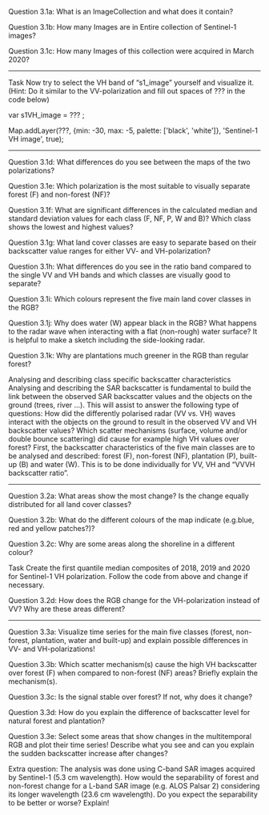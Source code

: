 Question 3.1a: What is an ImageCollection and what does it contain?

Question 3.1b: How many Images are in Entire collection of Sentinel-1 images?

Question 3.1c: How many Images of this collection were acquired in March 2020?

___
Task
Now try to select the VH band of “s1_image” yourself and visualize it. (Hint: Do it similar to the VV-polarization and fill out spaces of ??? in the code below)

var s1VH_image = ??? ;

Map.addLayer(???, {min: -30, max: -5, palette: ['black', 'white']}, 'Sentinel-1 VH image', true);
___

Question 3.1d: What differences do you see between the maps of the two polarizations?

Question 3.1e: Which polarization is the most suitable to visually separate forest (F) and non-forest (NF)?

Question 3.1f: What are significant differences in the calculated median and standard deviation values for each class (F, NF, P, W and B)? Which class shows the lowest and highest values?

Question 3.1g: What land cover classes are easy to separate based on their backscatter value ranges for either VV- and VH-polarization?

Question 3.1h: What differences do you see in the ratio band compared to the single VV and VH bands and which classes are visually good to separate?

Question 3.1i: Which colours represent the five main land cover classes in the RGB?

Question 3.1j: Why does water (W) appear black in the RGB? What happens to the radar wave when interacting with a flat (non-rough) water surface? It is helpful to make a sketch including the side-looking radar.

Question 3.1k: Why are plantations much greener in the RGB than regular forest?

Analysing and describing class specific backscatter characteristics
Analysing and describing the SAR backscatter is fundamental to build the link between the observed SAR backscatter values and the objects on the ground (trees, river ...). This will assist to answer the following type of questions: How did the differently polarised radar (VV vs. VH) waves interact with the objects on the ground to result in the observed VV and VH backscatter values? Which scatter mechanisms (surface, volume and/or double bounce scattering) did cause for example high VH values over forest? First, the backscatter characteristics of the five main classes are to be analysed and described: forest (F), non-forest (NF), plantation (P), built-up (B) and water (W). This is to be done individually for VV, VH and “VVVH backscatter ratio”.

___



Question 3.2a: What areas show the most change? Is the change equally distributed for all land cover classes?

Question 3.2b: What do the different colours of the map indicate (e.g.blue, red and yellow patches?)?

Question 3.2c: Why are some areas along the shoreline in a different colour?

Task
Create the first quantile median composites of 2018, 2019 and 2020 for Sentinel-1 VH polarization. Follow the code from above and change if necessary.

Question 3.2d: How does the RGB change for the VH-polarization instead of VV? Why are these areas different?
___

Question 3.3a: Visualize time series for the main five classes (forest, non-forest, plantation, water and built-up) and explain possible differences in VV- and VH-polarizations!

Question 3.3b: Which scatter mechanism(s) cause the high VH backscatter over forest (F) when compared to non-forest (NF) areas? Briefly explain the mechanism(s).

Question 3.3c: Is the signal stable over forest? If not, why does it change?

Question 3.3d: How do you explain the difference of backscatter level for natural forest and plantation?

Question 3.3e: Select some areas that show changes in the multitemporal RGB and plot their time series! Describe what you see and can you explain the sudden backscatter increase after changes?

Extra question: The analysis was done using C-band SAR images acquired by Sentinel-1 (5.3 cm wavelength). How would the separability of forest and non-forest change for a L-band SAR image (e.g. ALOS Palsar 2) considering its longer wavelength (23.6 cm wavelength). Do you expect the separability to be better or worse? Explain!





